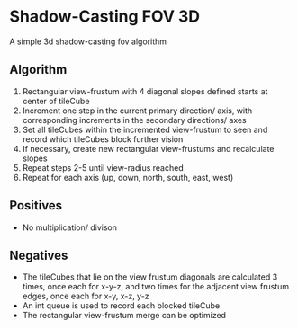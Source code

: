 # Shadow-Casting FOV 3D
A simple 3d shadow-casting fov algorithm

## Algorithm

1. Rectangular view-frustum with 4 diagonal slopes defined starts at center of tileCube
2. Increment one step in the current primary direction/ axis, with corresponding increments in the secondary directions/ axes
3. Set all tileCubes within the incremented view-frustum to seen and record which tileCubes block further vision
4. If necessary, create new rectangular view-frustums and recalculate slopes
5. Repeat steps 2-5 until view-radius reached
6. Repeat for each axis (up, down, north, south, east, west)

## Positives
* No multiplication/ divison

## Negatives
* The tileCubes that lie on the view frustum diagonals are calculated 3 times, once each for x-y-z, and two times for the adjacent view frustum edges, once each for x-y, x-z, y-z 
* An int queue is used to record each blocked tileCube
* The rectangular view-frustum merge can be optimized